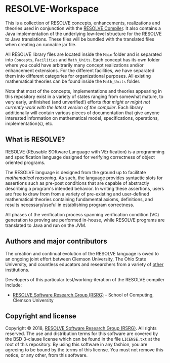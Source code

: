 RESOLVE-Workspace
==============

This is a collection of RESOLVE concepts, enhancements, realizations and theories used 
in conjunction with the [RESOLVE Compiler](https://github.com/ClemsonRSRG/RESOLVE). 
It also contains a Java implementation of the underlying low-level structure for the 
RESOLVE to Java translations. These files will be bundled with the translated files when 
creating an runnable jar file.

All RESOLVE library files are located inside the `Main` folder and is separated into `Concepts`, 
`Facilities` and `Math_Units`. Each concept has its own folder where you could have arbitrarily
many concept realizations and/or enhancement extensions. For the different facilities, we have 
separated them into different categories for organizational purposes. All existing mathematical 
theories can be found inside the `Math_Units` folder.

Note that most of the concepts, implementations and theories appearing in this repository exist 
in a variety of states ranging from somewhat mature, to very early, unfinished (and unverified!)
efforts *that might or might not currently work with the latest version of the compiler*. 
Each library additionally will contain various pieces of documentation that give anyone interested 
information on mathematical model, specifications, operations, implementation(s), etc.

## What is RESOLVE?

RESOLVE (REusable SOftware Language with VErification) is a programming and
specification language designed for verifying correctness of object oriented
programs.

The RESOLVE language is designed from the ground up to facilitate *mathematical
reasoning*. As such, the language provides syntactic slots for assertions such
as pre-post conditions that are capable of abstractly describing a program's
intended behavior. In writing these assertions, users are free to draw from from
a variety of pre-existing and user-defined mathematical theories containing
fundamental axioms, definitions, and results necessary/useful in establishing
program correctness.

All phases of the verification process spanning verification condition (VC)
generation to proving are performed in-house, while RESOLVE programs are
translated to Java and run on the JVM.

## Authors and major contributors
The creation and continual evolution of the RESOLVE language is owed to an
ongoing joint effort between Clemson University, The Ohio State University, and
countless educators and researchers from a variety of [other](https://www.cs.clemson.edu/resolve/about.html) 
institutions.

Developers of this particular test/working-iteration of the RESOLVE compiler
include:

* [RESOLVE Software Research Group (RSRG)](https://www.cs.clemson.edu/resolve/) - School of Computing, Clemson University

## Copyright and license

Copyright © 2018, [RESOLVE Software Research Group (RSRG)](https://www.cs.clemson.edu/resolve/). All rights reserved. 
The use and distribution terms for this software are covered by the BSD 3-clause 
license which can be found in the file `LICENSE.txt` at the root of this repository.
By using this software in any fashion, you are agreeing to be bound by the terms
of this license. You must not remove this notice, or any other, from this
software.
